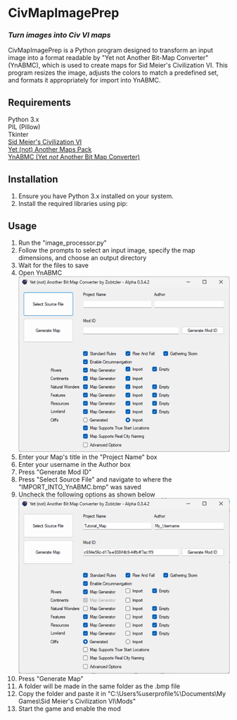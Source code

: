 # CivMapImagePrep
### ***Turn images into Civ VI maps***
CivMapImagePrep is a Python program designed to transform an input image into a format readable by "Yet not Another Bit-Map Converter" (YnABMC), which is used to create maps for Sid Meier's Civilization VI. This program resizes the image, adjusts the colors to match a predefined set, and formats it appropriately for import into YnABMC.

## Requirements
Python 3.x \
PIL (Pillow) \
Tkinter \
[Sid Meier's Civilization VI](https://store.steampowered.com/app/289070/Sid_Meiers_Civilization_VI/) \
[Yet (not) Another Maps Pack](https://github.com/seelingcat/Civ6-YnAMP) \
[YnABMC (Yet *not* Another Bit Map Converter)](https://github.com/Zobtzler/YnABMC)

## Installation
1. Ensure you have Python 3.x installed on your system.
2. Install the required libraries using pip:

## Usage
1. Run the "image_processor.py"
2. Follow the prompts to select an input image, specify the map dimensions, and choose an output directory
3. Wait for the files to save
4. Open YnABMC \
   ![YnABMC on Startup](https://raw.githubusercontent.com/NylonTG/CivMapImagePrep/NylonTG-add--images/images/ynabmcstartup.png)
6. Enter your Map's title in the "Project Name" box
7. Enter your username in the Author box
8. Press "Generate Mod ID"
9. Press "Select Source File" and navigate to where the "IMPORT_INTO_YnABMC.bmp" was saved
10. Uncheck the following options as shown below \
    ![YnABMC open with all the "Import" checkboxes unchecked, Map Supports True Start Location and Real City Naming unchecked, and "Map Generator" next to "Natural Wonders" unchecked](https://raw.githubusercontent.com/NylonTG/CivMapImagePrep/NylonTG-add--images/images/ynabmcsample.png)
11. Press "Generate Map"
12. A folder will be made in the same folder as the .bmp file
13. Copy the folder and paste it in "C:\Users\%userprofile%\Documents\My Games\Sid Meier's Civilization VI\Mods"
14. Start the game and enable the mod
